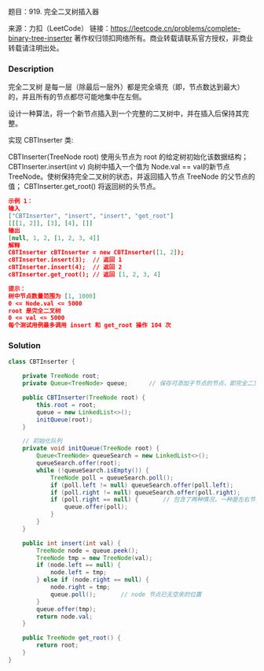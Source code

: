 题目：919. 完全二叉树插入器

来源：力扣（LeetCode）
链接：https://leetcode.cn/problems/complete-binary-tree-inserter
著作权归领扣网络所有。商业转载请联系官方授权，非商业转载请注明出处。

### Description

完全二叉树 是每一层（除最后一层外）都是完全填充（即，节点数达到最大）的，并且所有的节点都尽可能地集中在左侧。

设计一种算法，将一个新节点插入到一个完整的二叉树中，并在插入后保持其完整。

实现 CBTInserter 类:

CBTInserter(TreeNode root) 使用头节点为 root 的给定树初始化该数据结构；
CBTInserter.insert(int v)  向树中插入一个值为 Node.val == val的新节点 TreeNode。使树保持完全二叉树的状态，并返回插入节点 TreeNode 的父节点的值；
CBTInserter.get_root() 将返回树的头节点。

```json
示例 1：
输入
["CBTInserter", "insert", "insert", "get_root"]
[[[1, 2]], [3], [4], []]
输出
[null, 1, 2, [1, 2, 3, 4]]
解释
CBTInserter cBTInserter = new CBTInserter([1, 2]);
cBTInserter.insert(3);  // 返回 1
cBTInserter.insert(4);  // 返回 2
cBTInserter.get_root(); // 返回 [1, 2, 3, 4]

提示：
树中节点数量范围为 [1, 1000] 
0 <= Node.val <= 5000
root 是完全二叉树
0 <= val <= 5000 
每个测试用例最多调用 insert 和 get_root 操作 104 次
```



### Solution
```java
class CBTInserter {

    private TreeNode root;
    private Queue<TreeNode> queue;      // 保存可添加子节点的节点，即完全二叉树的最后一层或最后两层

    public CBTInserter(TreeNode root) {
        this.root = root;
        queue = new LinkedList<>();
        initQueue(root);
    }

    // 初始化队列
    private void initQueue(TreeNode root) {
        Queue<TreeNode> queueSearch = new LinkedList<>();
        queueSearch.offer(root);
        while (!queueSearch.isEmpty()) {
            TreeNode poll = queueSearch.poll();
            if (poll.left != null) queueSearch.offer(poll.left);
            if (poll.right != null) queueSearch.offer(poll.right);
            if (poll.right == null) {       // 包含了两种情况，一种是左右节点都是空，一种是左节点不为空，右节点是空
                queue.offer(poll);
            }
        }
    }

    public int insert(int val) {
        TreeNode node = queue.peek();
        TreeNode tmp = new TreeNode(val);
        if (node.left == null) {
            node.left = tmp;
        } else if (node.right == null) {
            node.right = tmp;
            queue.poll();       // node 节点已无空余的位置
        }
        queue.offer(tmp);
        return node.val;
    }

    public TreeNode get_root() {
        return root;
    }
}
```

